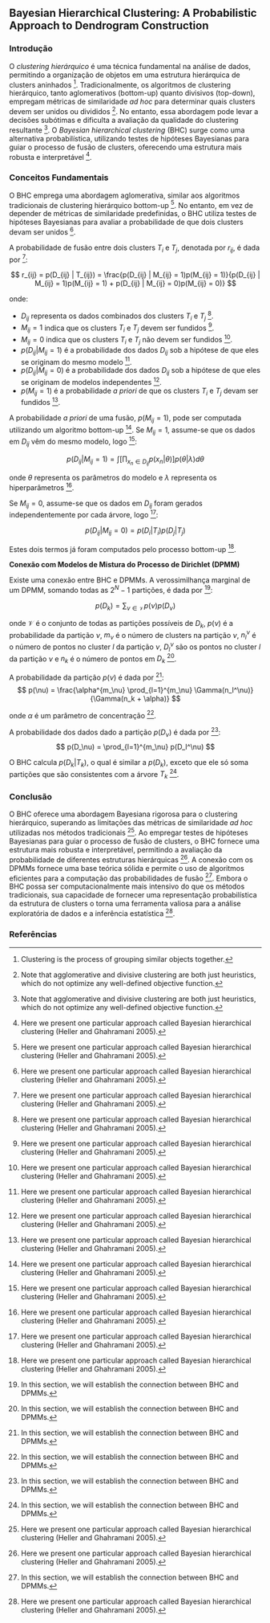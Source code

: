 ## Bayesian Hierarchical Clustering: A Probabilistic Approach to Dendrogram Construction

### Introdução
O *clustering hierárquico* é uma técnica fundamental na análise de dados, permitindo a organização de objetos em uma estrutura hierárquica de clusters aninhados [^1]. Tradicionalmente, os algoritmos de clustering hierárquico, tanto aglomerativos (bottom-up) quanto divisivos (top-down), empregam métricas de similaridade *ad hoc* para determinar quais clusters devem ser unidos ou divididos [^19]. No entanto, essa abordagem pode levar a decisões subótimas e dificulta a avaliação da qualidade do clustering resultante [^19]. O *Bayesian hierarchical clustering* (BHC) surge como uma alternativa probabilística, utilizando testes de hipóteses Bayesianas para guiar o processo de fusão de clusters, oferecendo uma estrutura mais robusta e interpretável [^25].

### Conceitos Fundamentais
O BHC emprega uma abordagem aglomerativa, similar aos algoritmos tradicionais de clustering hierárquico bottom-up [^25]. No entanto, em vez de depender de métricas de similaridade predefinidas, o BHC utiliza testes de hipóteses Bayesianas para avaliar a probabilidade de que dois clusters devam ser unidos [^25].

A probabilidade de fusão entre dois clusters $T_i$ e $T_j$, denotada por $r_{ij}$, é dada por [^25]:

$$
r_{ij} = p(D_{ij} | T_{ij}) = \frac{p(D_{ij} | M_{ij} = 1)p(M_{ij} = 1)}{p(D_{ij} | M_{ij} = 1)p(M_{ij} = 1) + p(D_{ij} | M_{ij} = 0)p(M_{ij} = 0)}
$$

onde:
- $D_{ij}$ representa os dados combinados dos clusters $T_i$ e $T_j$ [^25].
- $M_{ij} = 1$ indica que os clusters $T_i$ e $T_j$ devem ser fundidos [^25].
- $M_{ij} = 0$ indica que os clusters $T_i$ e $T_j$ não devem ser fundidos [^25].
- $p(D_{ij} | M_{ij} = 1)$ é a probabilidade dos dados $D_{ij}$ sob a hipótese de que eles se originam do mesmo modelo [^25].
- $p(D_{ij} | M_{ij} = 0)$ é a probabilidade dos dados $D_{ij}$ sob a hipótese de que eles se originam de modelos independentes [^25].
- $p(M_{ij} = 1)$ é a probabilidade *a priori* de que os clusters $T_i$ e $T_j$ devam ser fundidos [^25].

A probabilidade *a priori* de uma fusão, $p(M_{ij} = 1)$, pode ser computada utilizando um algoritmo bottom-up [^25]. Se $M_{ij} = 1$, assume-se que os dados em $D_{ij}$ vêm do mesmo modelo, logo [^25]:

$$
p(D_{ij} | M_{ij} = 1) = \int \left[ \prod_{x_n \in D_{ij}} p(x_n | \theta) \right] p(\theta | \lambda) d\theta
$$

onde $\theta$ representa os parâmetros do modelo e $\lambda$ representa os hiperparâmetros [^25].

Se $M_{ij} = 0$, assume-se que os dados em $D_{ij}$ foram gerados independentemente por cada árvore, logo [^25]:

$$
p(D_{ij} | M_{ij} = 0) = p(D_i | T_i) p(D_j | T_j)
$$

Estes dois termos já foram computados pelo processo bottom-up [^25].

**Conexão com Modelos de Mistura do Processo de Dirichlet (DPMM)**

Existe uma conexão entre BHC e DPMMs. A verossimilhança marginal de um DPMM, somando todas as $2^N-1$ partições, é dada por [^26]:

$$
p(D_k) = \sum_{\nu \in \mathcal{V}} p(\nu) p(D_\nu)
$$

onde $\mathcal{V}$ é o conjunto de todas as partições possíveis de $D_k$, $p(\nu)$ é a probabilidade da partição $\nu$, $m_\nu$ é o número de clusters na partição $\nu$, $n_l^\nu$ é o número de pontos no cluster $l$ da partição $\nu$, $D_l^\nu$ são os pontos no cluster $l$ da partição $\nu$ e $n_k$ é o número de pontos em $D_k$ [^26].

A probabilidade da partição $p(\nu)$ é dada por [^26]:
$$
p(\nu) = \frac{\alpha^{m_\nu} \prod_{l=1}^{m_\nu} \Gamma(n_l^\nu)}{\Gamma(n_k + \alpha)}
$$

onde $\alpha$ é um parâmetro de concentração [^26].

A probabilidade dos dados dado a partição $p(D_\nu)$ é dada por [^26]:
$$
p(D_\nu) = \prod_{l=1}^{m_\nu} p(D_l^\nu)
$$

O BHC calcula $p(D_k | T_k)$, o qual é similar a $p(D_k)$, exceto que ele só soma partições que são consistentes com a árvore $T_k$ [^26].

### Conclusão
O BHC oferece uma abordagem Bayesiana rigorosa para o clustering hierárquico, superando as limitações das métricas de similaridade *ad hoc* utilizadas nos métodos tradicionais [^25]. Ao empregar testes de hipóteses Bayesianas para guiar o processo de fusão de clusters, o BHC fornece uma estrutura mais robusta e interpretável, permitindo a avaliação da probabilidade de diferentes estruturas hierárquicas [^25]. A conexão com os DPMMs fornece uma base teórica sólida e permite o uso de algoritmos eficientes para a computação das probabilidades de fusão [^26]. Embora o BHC possa ser computacionalmente mais intensivo do que os métodos tradicionais, sua capacidade de fornecer uma representação probabilística da estrutura de clusters o torna uma ferramenta valiosa para a análise exploratória de dados e a inferência estatística [^25].

### Referências
[^1]: Clustering is the process of grouping similar objects together.
[^19]: Note that agglomerative and divisive clustering are both just heuristics, which do not optimize any well-defined objective function.
[^25]: Here we present one particular approach called Bayesian hierarchical clustering (Heller and Ghahramani 2005).
[^26]: In this section, we will establish the connection between BHC and DPMMs.
<!-- END -->